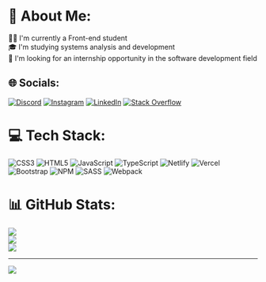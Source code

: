 # 💫 About Me:
👨‍💻 I'm currently a Front-end student<br>🎓 I'm studying systems analysis and development<br>🤝 I'm looking for an internship opportunity in the software development field<br>


## 🌐 Socials:
[![Discord](https://img.shields.io/badge/Discord-%237289DA.svg?logo=discord&logoColor=white)](https://discord.gg/junior__dev) [![Instagram](https://img.shields.io/badge/Instagram-%23E4405F.svg?logo=Instagram&logoColor=white)](https://instagram.com/dev__junior) [![LinkedIn](https://img.shields.io/badge/LinkedIn-%230077B5.svg?logo=linkedin&logoColor=white)](https://linkedin.com/in/gerson-junior-498337253) [![Stack Overflow](https://img.shields.io/badge/-Stackoverflow-FE7A16?logo=stack-overflow&logoColor=white)](https://stackoverflow.com/users/user:20790487) 

# 💻 Tech Stack:
![CSS3](https://img.shields.io/badge/css3-%231572B6.svg?style=for-the-badge&logo=css3&logoColor=white) ![HTML5](https://img.shields.io/badge/html5-%23E34F26.svg?style=for-the-badge&logo=html5&logoColor=white) ![JavaScript](https://img.shields.io/badge/javascript-%23323330.svg?style=for-the-badge&logo=javascript&logoColor=%23F7DF1E) ![TypeScript](https://img.shields.io/badge/typescript-%23007ACC.svg?style=for-the-badge&logo=typescript&logoColor=white) ![Netlify](https://img.shields.io/badge/netlify-%23000000.svg?style=for-the-badge&logo=netlify&logoColor=#00C7B7) ![Vercel](https://img.shields.io/badge/vercel-%23000000.svg?style=for-the-badge&logo=vercel&logoColor=white) ![Bootstrap](https://img.shields.io/badge/bootstrap-%238511FA.svg?style=for-the-badge&logo=bootstrap&logoColor=white) ![NPM](https://img.shields.io/badge/NPM-%23CB3837.svg?style=for-the-badge&logo=npm&logoColor=white) ![SASS](https://img.shields.io/badge/SASS-hotpink.svg?style=for-the-badge&logo=SASS&logoColor=white) ![Webpack](https://img.shields.io/badge/webpack-%238DD6F9.svg?style=for-the-badge&logo=webpack&logoColor=black)
# 📊 GitHub Stats:
![](https://github-readme-stats.vercel.app/api?username=GersonJunior7&theme=tokyonight&hide_border=false&include_all_commits=false&count_private=false)<br/>
![](https://github-readme-streak-stats.herokuapp.com/?user=GersonJunior7&theme=tokyonight&hide_border=false)<br/>
![](https://github-readme-stats.vercel.app/api/top-langs/?username=GersonJunior7&theme=tokyonight&hide_border=false&include_all_commits=false&count_private=false&layout=compact)

---
[![](https://visitcount.itsvg.in/api?id=GersonJunior7&icon=0&color=0)](https://visitcount.itsvg.in)

<!-- Proudly created with GPRM ( https://gprm.itsvg.in ) -->